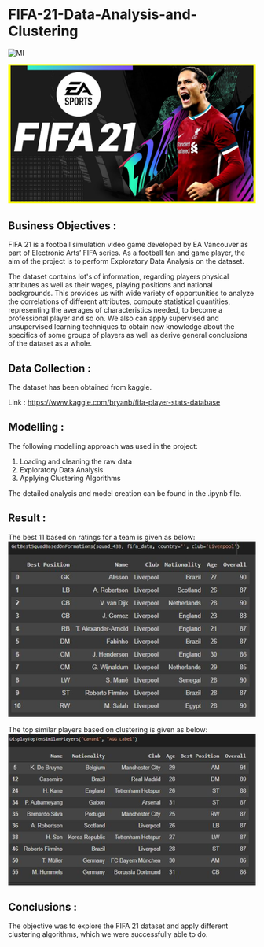 # FIFA-21-Data-Analysis-and-Clustering

![Ml](https://img.shields.io/badge/Ml-Clustering-blue.svg) 

![logo](Snips/Logo.jpg)

## Business Objectives :

FIFA 21 is a football simulation video game developed by EA Vancouver as part of Electronic Arts’ FIFA series. As a football fan and game player, the aim of the project is to perform Exploratory Data Analysis on the dataset.

The dataset contains lot's of information, regarding players physical attributes as well as their wages, playing positions and national backgrounds. This provides us with wide variety of opportunities to analyze the correlations of different attributes, compute statistical quantities, representing the averages of characteristics needed, to become a professional player and so on. We also can apply supervised and unsupervised learning techniques to obtain new knowledge about the specifics of some groups of players as well as derive general conclusions of the dataset as a whole.

## Data Collection :

The dataset has been obtained from kaggle. 

Link : https://www.kaggle.com/bryanb/fifa-player-stats-database

## Modelling :

The following modelling approach was used in the project:

1. Loading and cleaning the raw data
2. Exploratory Data Analysis
3. Applying Clustering Algorithms

The detailed analysis and model creation can be found in the .ipynb file. 

## Result :

The best 11 based on ratings for a team is given as below:
![test](Snips/R_1.JPG)

The top similar players based on clustering is given as below:
![test](Snips/R_2.JPG)


## Conclusions :

The objective was to explore the FIFA 21 dataset and apply different clustering algorithms, which we were successfully able to do.
